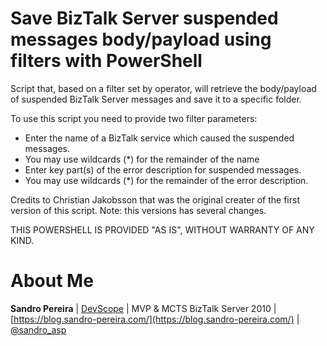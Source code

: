 # Save BizTalk Server suspended messages body/payload using filters with PowerShell

Script that, based on a filter set by operator, will retrieve the body/payload of suspended BizTalk Server messages and save it to a specific folder.

To use this script you need to provide two filter parameters:
 * Enter the name of a BizTalk service which caused the suspended messages.
  * You may use wildcards (*) for the remainder of the name
 * Enter key part(s) of the error description for suspended messages. 
  * You may use wildcards (*) for the remainder of the error description. 

Credits to Christian Jakobsson that was the original creater of the first version of this script. 
Note: this versions has several changes.

THIS POWERSHELL IS PROVIDED "AS IS", WITHOUT WARRANTY OF ANY KIND.

# About Me
**Sandro Pereira** | [DevScope](http://www.devscope.net/) | MVP & MCTS BizTalk Server 2010 | [https://blog.sandro-pereira.com/](https://blog.sandro-pereira.com/) | [@sandro_asp](https://twitter.com/sandro_asp)